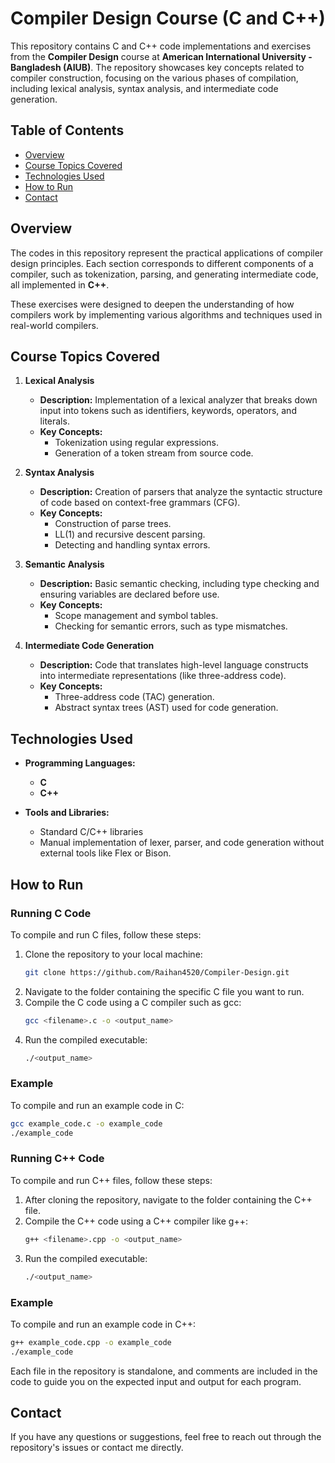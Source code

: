# Compiler Design Course (C and C++)

This repository contains C and C++ code implementations and exercises from the **Compiler Design** course at **American International University - Bangladesh (AIUB)**. The repository showcases key concepts related to compiler construction, focusing on the various phases of compilation, including lexical analysis, syntax analysis, and intermediate code generation.

## Table of Contents
- [Overview](#overview)
- [Course Topics Covered](#course-topics-covered)
- [Technologies Used](#technologies-used)
- [How to Run](#how-to-run)
- [Contact](#contact)

## Overview

The codes in this repository represent the practical applications of compiler design principles. Each section corresponds to different components of a compiler, such as tokenization, parsing, and generating intermediate code, all implemented in **C++**.

These exercises were designed to deepen the understanding of how compilers work by implementing various algorithms and techniques used in real-world compilers.

## Course Topics Covered

1. **Lexical Analysis**  
   - **Description:** Implementation of a lexical analyzer that breaks down input into tokens such as identifiers, keywords, operators, and literals.
   - **Key Concepts:** 
     - Tokenization using regular expressions.
     - Generation of a token stream from source code.

2. **Syntax Analysis**  
   - **Description:** Creation of parsers that analyze the syntactic structure of code based on context-free grammars (CFG).
   - **Key Concepts:**
     - Construction of parse trees.
     - LL(1) and recursive descent parsing.
     - Detecting and handling syntax errors.

3. **Semantic Analysis**  
   - **Description:** Basic semantic checking, including type checking and ensuring variables are declared before use.
   - **Key Concepts:**
     - Scope management and symbol tables.
     - Checking for semantic errors, such as type mismatches.

4. **Intermediate Code Generation**  
   - **Description:** Code that translates high-level language constructs into intermediate representations (like three-address code).
   - **Key Concepts:**
     - Three-address code (TAC) generation.
     - Abstract syntax trees (AST) used for code generation.

## Technologies Used

- **Programming Languages:**
  - **C**
  - **C++**
    
- **Tools and Libraries:**
  - Standard C/C++ libraries
  - Manual implementation of lexer, parser, and code generation without external tools like Flex or Bison.

## How to Run


### Running C Code
To compile and run C files, follow these steps:

1. Clone the repository to your local machine:
   ```bash
   git clone https://github.com/Raihan4520/Compiler-Design.git
2. Navigate to the folder containing the specific C file you want to run.
3. Compile the C code using a C compiler such as gcc:
   ```bash
   gcc <filename>.c -o <output_name>
4. Run the compiled executable:
   ```bash
   ./<output_name>

### Example
To compile and run an example code in C:
```bash
gcc example_code.c -o example_code
./example_code
```

### Running C++ Code
To compile and run C++ files, follow these steps:

1. After cloning the repository, navigate to the folder containing the C++ file.
2. Compile the C++ code using a C++ compiler like g++:
   ```bash
   g++ <filename>.cpp -o <output_name>
3. Run the compiled executable:
   ```bash
   ./<output_name>

### Example
To compile and run an example code in C++:
```bash
g++ example_code.cpp -o example_code
./example_code
```

Each file in the repository is standalone, and comments are included in the code to guide you on the expected input and output for each program.

## Contact

If you have any questions or suggestions, feel free to reach out through the repository's issues or contact me directly.
